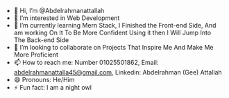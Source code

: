 - 👋 Hi, I’m @Abdelrahmanattallah
- 👀 I’m interested in Web Development  
- 🌱 I’m currently learning Mern Stack, I Finished the Front-end Side, And am working On It To Be More Confident Using it then I Will Jump Into The Back-end Side
- 💞️ I’m looking to collaborate on Projects That Inspire Me And Make Me More Proficient
- 📫 How to reach me: Number 01025501862, Email: abdelrahmanattalla45@gmail.com, Linkedin: Abdelrahman (Gee) Attallah
- 😄 Pronouns: He/Him 
- ⚡ Fun fact: I am a night owl

<!---
Abdelrahmanattallah/Abdelrahmanattallah is a ✨ special ✨ repository because its `README.md` (this file) appears on your GitHub profile.
You can click the Preview link to take a look at your changes.
--->
